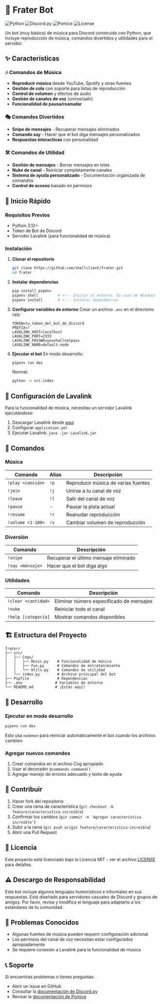 # 🎵 Frater Bot

![Python](https://img.shields.io/badge/python-v3.13+-blue.svg)
![Discord.py](https://img.shields.io/badge/discord.py-v2.0+-blue.svg)
![Pomice](https://img.shields.io/badge/pomice-latest-green.svg)
![License](https://img.shields.io/badge/license-MIT-green.svg)

Un bot (muy básico) de música para Discord construido con Python, que incluye reproducción de música, comandos divertidos y utilidades para el servidor.

## ✨ Características

### 🎶 Comandos de Música
- **Reproducir música** desde YouTube, Spotify y otras fuentes
- **Gestión de cola** con soporte para listas de reproducción
- **Control de volumen** y efectos de audio
- **Gestión de canales de voz** (unirse/salir)
- **Funcionalidad de pausa/reanudar**

### 🎭 Comandos Divertidos  
- **Snipe de mensajes** - Recuperar mensajes eliminados
- **Comando say** - Hacer que el bot diga mensajes personalizados
- **Respuestas interactivas** con personalidad

### 🛠️ Comandos de Utilidad
- **Gestión de mensajes** - Borrar mensajes en lotes
- **Nuke de canal** - Reiniciar completamente canales
- **Sistema de ayuda personalizado** - Documentación organizada de comandos
- **Control de acceso** basado en permisos

## 🚀 Inicio Rápido

### Requisitos Previos
- Python 3.12+
- Token de Bot de Discord
- Servidor Lavalink (para funcionalidad de música)

### Instalación

1. **Clonar el repositorio**
   ```bash
   git clone https://github.com/shellclient/frater.git
   cd frater
   ```

2. **Instalar dependencias**
   ```bash
   pip install pipenv   
   pipenv shell         # <--- Iniciar el entorno. En caso de Windows a veces puede no funcionar, en ese caso usar: python -m pipenv shell
   pipenv install       # <--- Instalar dependencias
   ```

3. **Configurar variables de entorno**
   Crear un archivo `.env` en el directorio raíz:
   ```env
   TOKEN=tu_token_del_bot_de_discord
   PREFIX=!
   LAVALINK_HOST=localhost
   LAVALINK_PORT=2333
   LAVALINK_PASSWD=youshallnotpass
   LAVALINK_NAME=default-node
   ```

4. **Ejecutar el bot**
   En modo desarrollo:
   ```bash
   pipenv run dev
   ```

   Normal:
   ```bash
   python -m src.index 
   ```

## 🎵 Configuración de Lavalink

Para la funcionalidad de música, necesitas un servidor Lavalink ejecutándose:

1. Descargar Lavalink desde [aquí](https://github.com/freyacodes/Lavalink/releases)
2. Configurar `application.yml`
3. Ejecutar Lavalink: `java -jar Lavalink.jar`

## 📝 Comandos

### Música
| Comando | Alias | Descripción |
|---------|-------|-------------|
| `!play <canción>` | `!p` | Reproducir música de varias fuentes |
| `!join` | `!j` | Unirse a tu canal de voz |
| `!leave` | `!l` | Salir del canal de voz |
| `!pause` | - | Pausar la pista actual |
| `!resume` | `!r` | Reanudar reproducción |
| `!volume <1-100>` | `!v` | Cambiar volumen de reproducción |

### Diversión
| Comando | Descripción |
|---------|-------------|
| `!snipe` | Recuperar el último mensaje eliminado |
| `!say <mensaje>` | Hacer que el bot diga algo |

### Utilidades
| Comando | Descripción |
|---------|-------------|
| `!clear <cantidad>` | Eliminar número especificado de mensajes |
| `!nuke` | Reiniciar todo el canal |
| `!help [categoría]` | Mostrar comandos disponibles |

## 🏗️ Estructura del Proyecto

```
frater/
├── src/
│   ├── Cogs/
│   │   ├── Music.py    # Funcionalidad de música
│   │   ├── Fun.py      # Comandos de entretenimiento
│   │   └── Utils.py    # Comandos de utilidad
│   └── index.py        # Archivo principal del bot
├── Pipfile             # Dependencias
├── .env               # Variables de entorno
└── README.md          # ¡Estás aquí!
```

## 🔧 Desarrollo

### Ejecutar en modo desarrollo
```bash
pipenv run dev
```

Esto usa `nodemon` para reiniciar automáticamente el bot cuando los archivos cambien.

### Agregar nuevos comandos
1. Crear comandos en el archivo Cog apropiado
2. Usar el decorador `@commands.command()`
3. Agregar manejo de errores adecuado y texto de ayuda

## 🤝 Contribuir

1. Hacer fork del repositorio
2. Crear una rama de característica (`git checkout -b feature/caracteristica-increible`)
3. Confirmar tus cambios (`git commit -m 'Agregar característica increíble'`)
4. Subir a la rama (`git push origin feature/caracteristica-increible`)
5. Abrir una Pull Request

## 📄 Licencia

Este proyecto está licenciado bajo la Licencia MIT - ver el archivo [LICENSE](LICENSE) para detalles.

## ⚠️ Descargo de Responsabilidad

Este bot incluye algunos lenguajes humorísticos e informales en sus respuestas. Está diseñado para servidores casuales de Discord y grupos de amigos. Por favor, revisa y modifica el lenguaje para adaptarlo a los estándares de tu comunidad.

## 🐛 Problemas Conocidos

- Algunas fuentes de música pueden requerir configuración adicional
- Los permisos del canal de voz necesitan estar configurados apropiadamente
- Se requiere conexión a Lavalink para la funcionalidad de música

## 📞 Soporte

Si encuentras problemas o tienes preguntas:
- Abrir un issue en GitHub
- Consultar la [documentación de Discord.py](https://discordpy.readthedocs.io/)
- Revisar la [documentación de Pomice](https://pomice.readthedocs.io/en/latest/)
